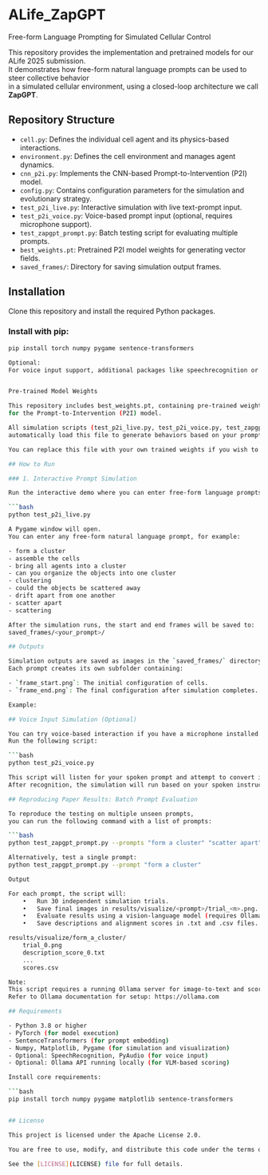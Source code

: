 # ALife_ZapGPT

Free-form Language Prompting for Simulated Cellular Control

This repository provides the implementation and pretrained models for our ALife 2025 submission.  
It demonstrates how free-form natural language prompts can be used to steer collective behavior  
in a simulated cellular environment, using a closed-loop architecture we call **ZapGPT**.

## Repository Structure

- `cell.py`: Defines the individual cell agent and its physics-based interactions.
- `environment.py`: Defines the cell environment and manages agent dynamics.
- `cnn_p2i.py`: Implements the CNN-based Prompt-to-Intervention (P2I) model.
- `config.py`: Contains configuration parameters for the simulation and evolutionary strategy.
- `test_p2i_live.py`: Interactive simulation with live text-prompt input.
- `test_p2i_voice.py`: Voice-based prompt input (optional, requires microphone support).
- `test_zapgpt_prompt.py`: Batch testing script for evaluating multiple prompts.
- `best_weights.pt`: Pretrained P2I model weights for generating vector fields.
- `saved_frames/`: Directory for saving simulation output frames.

## Installation

Clone this repository and install the required Python packages.

### Install with pip:

```bash
pip install torch numpy pygame sentence-transformers

Optional:
For voice input support, additional packages like speechrecognition or pyaudio may be required.


Pre-trained Model Weights

This repository includes best_weights.pt, containing pre-trained weights
for the Prompt-to-Intervention (P2I) model.

All simulation scripts (test_p2i_live.py, test_p2i_voice.py, test_zapgpt_prompt.py)
automatically load this file to generate behaviors based on your prompts.

You can replace this file with your own trained weights if you wish to evolve or fine-tune new behaviors.

## How to Run

### 1. Interactive Prompt Simulation

Run the interactive demo where you can enter free-form language prompts:

```bash
python test_p2i_live.py

A Pygame window will open.  
You can enter any free-form natural language prompt, for example:

- form a cluster
- assemble the cells
- bring all agents into a cluster
- can you organize the objects into one cluster
- clustering
- could the objects be scattered away
- drift apart from one another
- scatter apart
- scattering

After the simulation runs, the start and end frames will be saved to:
saved_frames/<your_prompt>/

## Outputs

Simulation outputs are saved as images in the `saved_frames/` directory.  
Each prompt creates its own subfolder containing:

- `frame_start.png`: The initial configuration of cells.
- `frame_end.png`: The final configuration after simulation completes.

Example:

## Voice Input Simulation (Optional)

You can try voice-based interaction if you have a microphone installed.  
Run the following script:

```bash
python test_p2i_voice.py

This script will listen for your spoken prompt and attempt to convert it to text.
After recognition, the simulation will run based on your spoken instruction.

## Reproducing Paper Results: Batch Prompt Evaluation

To reproduce the testing on multiple unseen prompts,  
you can run the following command with a list of prompts:

```bash
python test_zapgpt_prompt.py --prompts "form a cluster" "scatter apart" "assemble the cells"

Alternatively, test a single prompt:
python test_zapgpt_prompt.py --prompt "form a cluster"

Output

For each prompt, the script will:
	•	Run 30 independent simulation trials.
	•	Save final images in results/visualize/<prompt>/trial_<n>.png.
	•	Evaluate results using a vision-language model (requires Ollama server).
	•	Save descriptions and alignment scores in .txt and .csv files.

results/visualize/form_a_cluster/
    trial_0.png
    description_score_0.txt
    ...
    scores.csv

Note:
This script requires a running Ollama server for image-to-text and scoring evaluation.
Refer to Ollama documentation for setup: https://ollama.com

## Requirements

- Python 3.8 or higher
- PyTorch (for model execution)
- SentenceTransformers (for prompt embedding)
- Numpy, Matplotlib, Pygame (for simulation and visualization)
- Optional: SpeechRecognition, PyAudio (for voice input)
- Optional: Ollama API running locally (for VLM-based scoring)

Install core requirements:

```bash
pip install torch numpy pygame matplotlib sentence-transformers


## License

This project is licensed under the Apache License 2.0.

You are free to use, modify, and distribute this code under the terms of the license.

See the [LICENSE](LICENSE) file for full details.